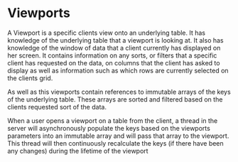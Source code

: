# Viewports

A Viewport is a specific clients view onto an underlying table. It has knowledge of the underlying table that a viewport is looking at. It also has knowledge of
the window of data that a client currently has displayed on her screen. It contains information on any sorts, or filters that a specific client
has requested on the data, on columns that the client has asked to display as well as information such as which rows are currently selected on the clients grid. 

As well as this viewports contain references to immutable arrays of the keys of the underlying table. These arrays are sorted and filtered based on the clients 
requested sort of the data. 

When a user opens a viewport on a table from the client, a thread in the server will asynchronously populate the keys based on the viewports parameters into an immutable array
and will pass that array to the viewport. This thread will then continuously recalculate the keys (if there have been any changes) during the lifetime of the viewport


